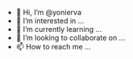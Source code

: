 - 👋 Hi, I’m @yonierva
- 👀 I’m interested in ...
- 🌱 I’m currently learning ...
- 💞️ I’m looking to collaborate on ...
- 📫 How to reach me ...

<!---
yonierva/yonierva is a ✨ special ✨ repository because its `README.md` (this file) appears on your GitHub profile.
You can click the Preview link to take a look at your changes.
--->
